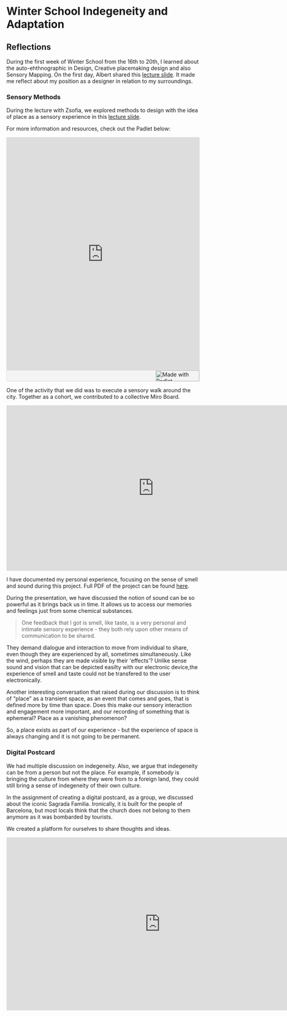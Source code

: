 
# Winter School Indegeneity and Adaptation

## Reflections

During the first week of Winter School from the 16th to 20th, I learned about the auto-ehthnographic in Design, Creative placemaking design and also Sensory Mapping. On the first day, Albert shared this [lecture slide](../files/pdf/Winter%20School/Winter%20School_MethodologicalApproach.pdf). It made me reflect about my position as a designer in relation to my surroundings.

### Sensory Methods
During the lecture with Zsofia, we explored methods to design with the idea of place as a sensory experience in this [lecture slide](../files/pdf/Winter%20School/Sensory%20Methods_GSA_Winterschool_2023_small.pdf). 

For more information and resources, check out the Padlet below:

<div class="padlet-embed" style="border:1px solid rgba(0,0,0,0.1);border-radius:2px;box-sizing:border-box;overflow:hidden;position:relative;width:100%;background:#F4F4F4"><p style="padding:0;margin:0"><iframe src="https://padlet.com/embed/pzcqr64u6fvqklh4" frameborder="0" allow="camera;microphone;geolocation" style="width:100%;height:608px;display:block;padding:0;margin:0"></iframe></p><div style="display:flex;align-items:center;justify-content:end;margin:0;height:28px"><a href="https://padlet.com?ref=embed" style="display:block;flex-grow:0;margin:0;border:none;padding:0;text-decoration:none" target="_blank"><div style="display:flex;align-items:center;"><img src="https://padlet.net/embeds/made_with_padlet_2022.png" width="114" height="28" style="padding:0;margin:0;background:0 0;border:none;box-shadow:none" alt="Made with Padlet"></div></a></div></div>

One of the activity that we did was to execute a sensory walk around the city. Together as a cohort, we contributed to a collective Miro Board.

<iframe width="768" height="432" src="https://miro.com/app/live-embed/uXjVPxCpuWM=/?moveToViewport=-167942,-56781,576000,292800&embedId=301711962558" frameborder="0" scrolling="no" allow="fullscreen; clipboard-read; clipboard-write" allowfullscreen></iframe>

I have documented my personal experience, focusing on the sense of smell and sound during this project.
Full PDF of the project can be found [here](../files/pdf/Winter%20School/Winter%20Slides.pdf).

During the presentation, we have discussed the notion of sound can be so powerful as it brings back us in time. It allows us to access our memories and feelings just from some chemical substances.

>One feedback that I got is smell, like taste, is a very personal and intimate sensory experience - they both rely upon other means of communication to be shared.

They demand dialogue and interaction to move from individual to share, even though they are experienced by all, sometimes simultaneously. Like the wind, perhaps they are made visible by their 'effects'? Unlike sense sound and vision that can be depicted easilty with our electronic device,the experience of smell and taste could not be transfered to the user electronically.

Another interesting conversation that raised during our discussion is to think of “place” as a transient space, as an event that comes and goes, that is defined more by time than space. Does this make our sensory interaction and engagement more important, and our recording of something that is ephemeral? Place as a vanishing phenomenon?

So, a place exists as part of our experience - but the experience of space is always changing and it is not going to be permanent.

### Digital Postcard

We had multiple discussion on indegeneity. Also, we argue that indegeneity can be from a person but not the place. For example, if somebody is bringing the culture from where they were from to a foreign land, they could still bring a sense of indegeneity of their own culture.

In the assignment of creating a digital postcard, as a group, we discussed about the iconic Sagrada Familia. Ironically, it is built for the people of Barcelona, but most locals think that the church does not belong to them anymore as it was bombarded by tourists.

We created a platform for ourselves to share thoughts and ideas.

<iframe style="border: 1px solid rgba(0, 0, 0, 0.1);" width="800" height="450" src="https://www.figma.com/embed?embed_host=share&url=https%3A%2F%2Fwww.figma.com%2Ffile%2FiYuiesbOj0pfLo7Hb6XBBt%2FGroup-8-Winter-School-2022%3Fnode-id%3D0%253A1%26t%3De1IhdN8O0UHvUnov-1" allowfullscreen></iframe>